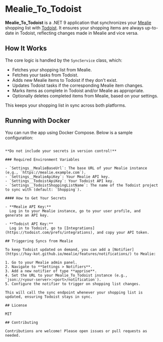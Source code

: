 # Mealie_To_Todoist

**Mealie_To_Todoist** is a .NET 9 application that synchronizes your [Mealie](https://hay-kot.github.io/mealie/) shopping list with [Todoist](https://todoist.com/). It ensures your shopping items are always up-to-date in Todoist, reflecting changes made in Mealie and vice versa.

## How It Works

The core logic is handled by the `SyncService` class, which:

- Fetches your shopping list from Mealie.
- Fetches your tasks from Todoist.
- Adds new Mealie items to Todoist if they don't exist.
- Updates Todoist tasks if the corresponding Mealie item changes.
- Marks items as complete in Todoist and/or Mealie as appropriate.
- Optionally deletes completed items from Mealie, based on your settings.

This keeps your shopping list in sync across both platforms.

## Running with Docker

You can run the app using Docker Compose. Below is a sample configuration:

````````

**Do not include your secrets in version control!**

### Required Environment Variables

- `Settings__MealieBaseUrl`: The base URL of your Mealie instance (e.g., `https://mealie.example.com`).
- `Settings__MealieApiKey`: Your Mealie API key.
- `Settings__TodoistApiKey`: Your Todoist API key.
- `Settings__TodoistShoppingListName`: The name of the Todoist project to sync with (default: `Shopping`).

#### How to Get Your Secrets

- **Mealie API Key:**  
  Log in to your Mealie instance, go to your user profile, and generate an API key.

- **Todoist API Key:**  
  Log in to Todoist, go to [Integrations](https://todoist.com/prefs/integrations), and copy your API token.

## Triggering Syncs from Mealie

To keep Todoist updated on demand, you can add a [Notifier](https://hay-kot.github.io/mealie/features/notifications/) to Mealie:

1. Go to your Mealie admin panel.
2. Navigate to **Settings > Notifiers**.
3. Add a new notifier of type **apprise**.
4. Set the URL to your Mealie_To_Todoist instance (e.g., `json://<your-server>:<port>/notification`).
5. Configure the notifier to trigger on shopping list changes.

This will call the sync endpoint whenever your shopping list is updated, ensuring Todoist stays in sync.

## License

MIT

## Contributing

Contributions are welcome! Please open issues or pull requests as needed.
